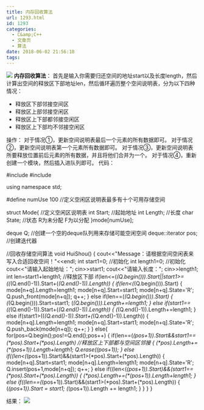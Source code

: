 ```yaml
---
title: 内存回收算法
url: 1293.html
id: 1293
categories:
  - C&amp;C++
  - 文章页
  - 算法
date: 2018-06-02 21:56:18
tags:
---
```


![](http://47.100.4.8/wp-content/uploads/2018/05/QQ图片20180529111458.png) **内存回收算法**： 首先是输入你需要归还空间的地址start以及长度length，然后计算出空间的释放区下部地址len，然后循环遍历整个空间说明表，分为以下四种情况：

*   释放区下部邻接空间区
*   释放区上部邻接空闲区
*   释放区上下部都邻接空闲区
*   释放区上下部均不邻接空闲区

操作： 对于情况①，更新空间说明表最后一个元素的所有数据即可。 对于情况②，更新空间说明表第一个元素所有数据即可。 对于情况③，更新空间说明表所要释放位置前后元素的所有数据，并且将他们合并为一个。 对于情况④，重新创建一个模块，然后插入进队列即可。 代码：

#include<iostream>
#include<deque>

using namespace std;

#define numUse 100  //定义空闲区说明表最多有十个可用存储空间

struct Mode{  //定义空闲区说明表
    int Start;  //起始地址
    int Length;  //长度
    char State;  //状态 R为未分配 F为以分配
}mode\[numUse\];

deque<Mode> Q;  //创建一个空的deque队列用来存储可能空闲空间
deque<Mode>::iterator pos;  //创建迭代器

//回收存储空间算法
void HuiShou()
{
    cout<<"Message：请根据空间空闲表来写入合适回收空间！"<<endl;
    int start1=0; //初始化
    int length1=0;  //初始化
    cout<<"请输入起始地址：";
    cin>>start1;
    cout<<"请输入长度：";
    cin>>length1;
    int len=start1+length1;  //释放区下部
    if(len<=(*(Q.begin())).Start||start1>=((*(Q.end()-1)).Start+(*(Q.end()-1)).Length))
    {
        if(len<(*(Q.begin())).Start)
        {
            mode\[n+q\].Length=length1;
            mode\[n+q\].Start=start1;
            mode\[n+q\].State='R';
            Q.push_front(mode\[n+q\]);
            q++;
        }
        else if(len==(*(Q.begin())).Start)
        {
            (*(Q.begin())).Start=start1;
            (*(Q.begin())).Length+=length1;
        }
        else if(start1==((*(Q.end()-1)).Start+(*(Q.end()-1)).Length))
        {
            (*(Q.end()-1)).Length+=length1;
        }
        else if(start1>((*(Q.end()-1)).Start+(*(Q.end()-1)).Length))
        {
            mode\[n+q\].Length=length1;
            mode\[n+q\].Start=start1;
            mode\[n+q\].State='R';
            Q.push_back(mode\[n+q\]);
            q++;
        }
    }
    else{
    for(pos=Q.begin();pos!=Q.end();pos++)
    {
        if(len==(*(pos+1)).Start&&start1==(\*pos).Start+(\*pos).Length)  //释放区上下部都与空间区邻接
        {
            (\*pos).Length+=(\*(pos+1)).Length+length1;
            Q.erase((pos+1));
        }
        else if((len<(*(pos+1)).Start)&&(start1>(\*pos).Start+(\*pos).Length))
        {
            mode\[n+q\].Start=start1;
            mode\[n+q\].Length=length1;
            mode\[n+q\].State='R';
            Q.insert(pos+1,mode\[n+q\]);
            q++;
        }
        else if((len<(*(pos+1)).Start)&&(start1==(\*pos).Start+(\*pos).Length))
        {
            (\*pos).Length+=(\*(pos+1)).Length+length1;
        }
        else if((len==(*(pos+1)).Start)&&(start1>(\*pos).Start+(\*pos).Length))
        {
            (*(pos+1)).Start = start1;
            (*(pos+1)).Length += length1;
        }
    }
    }
}

结果： ![](http://47.100.4.8/wp-content/uploads/2018/06/123.png)
